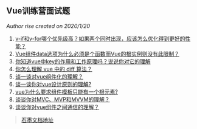 ## Vue训练营面试题
_Author rise created on 2020/1/20_

1. [v-if和v-for哪个优先级高？如果两个同时出现，应该怎么优化得到更好的性能？](./vue/demo01.md)
2. [Vue组件data选项为什么必须是个函数而Vue的根实例则没有此限制？](./vue/demo02.md)
3. [你知道vue中key的作用和工作原理吗？说说你对它的理解](./vue/demo03.md)
4. [你怎么理解 vue 中的 diff 算法？](vue/demo04_2.md)
5. [谈一谈对vue组件化的理解？](vue/demo05_2.md)
6. [谈一谈你对vue设计原则的理解?](vue/demo06_2.md)
7. [vue为什么要求组件模板只能有一个根元素?](vue/demo07_2.md)
8. [谈谈你对MVC、MVP和MVVM的理解？](vue/demo08.md)
9. [谈谈你对vue组件之间通信的理解？](vue/demo09.md)








> [石墨文档地址](https://shimo.im/sheets/hgq3HqqDKWWDhCCQ/MODOC)



